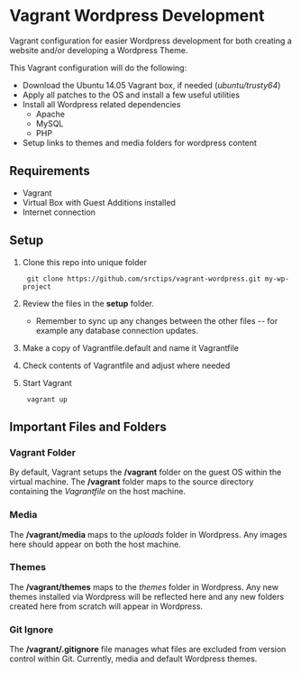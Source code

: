 # Vagrant Wordpress Development

Vagrant configuration for easier Wordpress development for both creating a website and/or developing a Wordpress Theme.

This Vagrant configuration will do the following:

* Download the Ubuntu 14.05 Vagrant box, if needed (_ubuntu/trusty64_)
* Apply all patches to the OS and install a few useful utilities
* Install all Wordpress related dependencies
	* Apache
	* MySQL
	* PHP
* Setup links to themes and media folders for wordpress content

## Requirements

 * Vagrant
 * Virtual Box with Guest Additions installed
 * Internet connection

## Setup

1. Clone this repo into unique folder

		git clone https://github.com/srctips/vagrant-wordpress.git my-wp-project
		
2. Review the files in the __setup__ folder.
	* Remember to sync up any changes between the other files -- for example any database connection updates.
3. Make a copy of Vagrantfile.default and name it Vagrantfile
4. Check contents of Vagrantfile and adjust where needed
5. Start Vagrant

		vagrant up

## Important Files and Folders

### Vagrant Folder

By default, Vagrant setups the __/vagrant__ folder on the guest OS within the virtual machine.
The __/vagrant__ folder maps to the source directory containing the _Vagrantfile_ on the host machine.

### Media

The __/vagrant/media__ maps to the _uploads_ folder in Wordpress. Any images here should
appear on both the host machine.

### Themes

The __/vagrant/themes__ maps to the _themes_ folder in Wordpress. Any new themes installed
via Wordpress will be reflected here and any new folders created here from scratch will
appear in Wordpress.

### Git Ignore

The __/vagrant/.gitignore__ file manages what files are excluded from version control within Git.
Currently, media and default Wordpress themes.